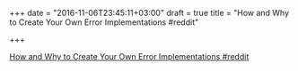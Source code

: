 +++
date = "2016-11-06T23:45:11+03:00"
draft = true
title = "How and Why to Create Your Own Error Implementations  #reddit"

+++

<p><a href="https://t.co/QJbdMwDl38">How and Why to Create Your Own Error Implementations  #reddit</a></p>
